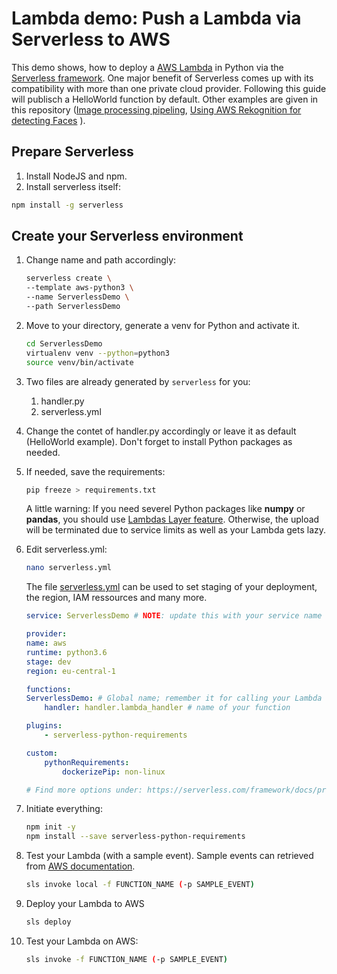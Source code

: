 # Lambda demo: Push a Lambda via Serverless to AWS

This demo shows, how to deploy a [AWS Lambda](https://aws.amazon.com/lambda/?nc1=h_ls) in Python via the [Serverless framework](https://serverless.com). One major benefit of Serverless comes up with its compatibility with more than one private cloud provider. Following this guide will publisch a HelloWorld function by default. Other examples are given in this repository ([Image processing pipeling](), [Using AWS Rekognition for detecting Faces]() ).

## Prepare Serverless
1. Install NodeJS and npm.
2. Install serverless itself: 

```bash 
npm install -g serverless
```

## Create your Serverless environment
1. Change name and path accordingly:
    ```bash 
    serverless create \
    --template aws-python3 \
    --name ServerlessDemo \
    --path ServerlessDemo
    ```

2. Move to your directory, generate a venv for Python and activate it.
    ```bash
    cd ServerlessDemo
    virtualenv venv --python=python3
    source venv/bin/activate
    ```

3. Two files are already generated by `serverless` for you:
    1. handler.py
    2. serverless.yml

4. Change the contet of handler.py accordingly or leave it as default (HelloWorld example). Don't forget to install Python packages as needed.

5. If needed, save the requirements: 
    ```bash 
    pip freeze > requirements.txt
    ````
    A little warning: If you need severel Python packages like **numpy** or **pandas**, you should use [Lambdas Layer feature](https://docs.aws.amazon.com/lambda/latest/dg/configuration-layers.html). Otherwise, the upload will be terminated due to service limits as well as your Lambda gets lazy.

6. Edit serverless.yml: 

    ```bash 
    nano serverless.yml
    ````

    The file [serverless.yml](https://github.com/Zirkonium88/AWS/blob/master/Lambda/ServerlessDemo/serverless.yml) can be used to set staging of your deployment, the region, IAM ressources and many more.

    ```yaml
    service: ServerlessDemo # NOTE: update this with your service name

    provider:
    name: aws 
    runtime: python3.6 
    stage: dev
    region: eu-central-1

    functions:
    ServerlessDemo: # Global name; remember it for calling your Lambda
        handler: handler.lambda_handler # name of your function

    plugins:
        - serverless-python-requirements

    custom:
        pythonRequirements:
            dockerizePip: non-linux

    # Find more options under: https://serverless.com/framework/docs/providers/aws/guide/
    ```

7. Initiate everything:
    ```bash
    npm init -y
    npm install --save serverless-python-requirements
    ```

8. Test your Lambda (with a sample event). Sample events can retrieved from [AWS documentation](https://docs.aws.amazon.com/AmazonS3/latest/dev/notification-content-structure.html). 

    ```bash
    sls invoke local -f FUNCTION_NAME (-p SAMPLE_EVENT)
    ```

9. Deploy your Lambda to AWS <br/>
    ```bash
    sls deploy
    ```

10. Test your Lambda on AWS: 
    ```bash
    sls invoke -f FUNCTION_NAME (-p SAMPLE_EVENT)
    ````


